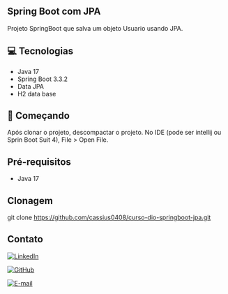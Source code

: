 
## Spring Boot com JPA 
Projeto SpringBoot que salva um objeto Usuario usando JPA.

## 💻 Tecnologias

- Java 17
- Spring Boot 3.3.2
- Data JPA
- H2 data base

## 🚀 Começando
Após clonar o projeto, descompactar o projeto.
No IDE (pode ser intellij ou Sprin Boot Suit 4), File > Open File. 


## Pré-requisitos
- Java 17

## Clonagem 
git clone https://github.com/cassius0408/curso-dio-springboot-jpa.git


## Contato
[![LinkedIn](https://img.shields.io/badge/LinkedIn-0077B5?style=for-the-badge&logo=linkedin&logoColor=white)](https://www.linkedin.com/in/cassius-barbosa-80a97922/)

[![GitHub](https://img.shields.io/badge/GitHub-100000?style=for-the-badge&logo=github&logoColor=white)](https://github.com/cassius0408)

[![E-mail](https://img.shields.io/badge/-Email-000?style=for-the-badge&logo=microsoft-outlook&logoColor=007BFF)](cassius.barbosa@gmail.com)

